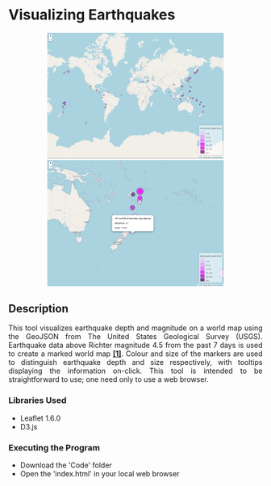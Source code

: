 # Visualizing Earthquakes 

<p align="center">
  <img src="Images/Overview.PNG" width="350" title="Overview">
  <img src="Images/CloseUp.PNG" width="350" alt="CloseUp">
</p>

## Description
<p align="justify">
This tool visualizes earthquake depth and magnitude on a world map using the GeoJSON from The United States Geological Survey (USGS). 
Earthquake data above Richter magnitude 4.5 from the past 7 days is used to create a marked world map <a href="https://earthquake.usgs.gov/earthquakes/feed/v1.0/summary/4.5_week.geojson"><b>[1]</b></a>. 
Colour and size of the markers are used to distinguish earthquake depth and size respectively, with tooltips displaying the information on-click. 
This tool is intended to be straightforward to use; one need only to use a web browser.
</p>

### Libraries Used

* Leaflet 1.6.0 
* D3.js

### Executing the Program

* Download the 'Code' folder
* Open the 'index.html' in your local web browser 



